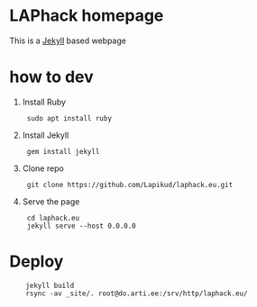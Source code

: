 # LAPhack homepage

This is a [Jekyll](https://jekyllrb.com/) based webpage

# how to dev

1. Install Ruby

        sudo apt install ruby

2. Install Jekyll

        gem install jekyll

3. Clone repo

        git clone https://github.com/Lapikud/laphack.eu.git

4. Serve the page

        cd laphack.eu
        jekyll serve --host 0.0.0.0

# Deploy

        jekyll build
        rsync -av _site/. root@do.arti.ee:/srv/http/laphack.eu/
